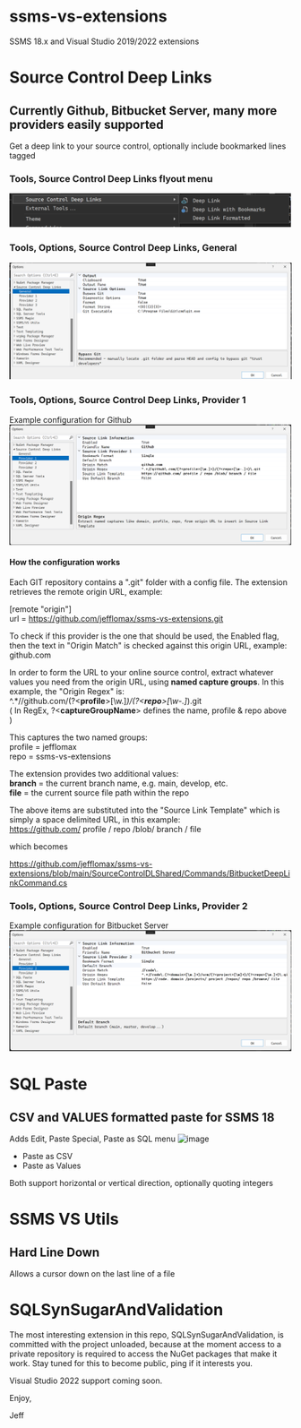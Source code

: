 # ssms-vs-extensions
SSMS 18.x and Visual Studio 2019/2022 extensions

# Source Control Deep Links
## Currently Github, Bitbucket Server, many more providers easily supported
Get a deep link to your source control, optionally include bookmarked lines tagged

### Tools, Source Control Deep Links flyout menu
![Tools, Source Control Deep Links](/images/DeepLinksToolsMenu.png?raw=true)

### Tools, Options, Source Control Deep Links, General 
![Tools, Options, Source Control Deep Links, General](https://github.com/jefflomax/ssms-vs-extensions/blob/main/images/DeepLinksGeneral.png?raw=true)

### Tools, Options, Source Control Deep Links, Provider 1
Example configuration for Github
![Tools, Options, Source Control Deep Links, Provider 1](/images/DeepLinksProvider1.png?raw=true)

#### How the configuration works
Each GIT repository contains a ".git" folder with a config file.  The extension retrieves the remote origin URL, example:

[remote "origin"]  
	url = https://github.com/jefflomax/ssms-vs-extensions.git

To check if this provider is the one that should be used, the Enabled flag, then the text in "Origin Match" is checked against this origin URL, example:
github.com

In order to form the URL to your online source control, extract whatever values you need from the origin URL, using **named capture groups**.  In this example, the "Origin Regex" is:  
^.\*//github\.com/(?\<**profile**>[\w.]*)/(?\<**repo**>[\w-.]*)\.git  
( In RegEx, ?\<**captureGroupName**> defines the name, profile & repo above )

This captures the two named groups:  
profile = jefflomax  
repo = ssms-vs-extensions

The extension provides two additional values:  
**branch** = the current branch name, e.g. main, develop, etc.  
**file** = the current source file path within the repo

The above items are substituted into the "Source Link Template" which is simply a space delimited URL, in this example:  
https://github.com/ profile / repo /blob/ branch / file

which becomes

https://github.com/jefflomax/ssms-vs-extensions/blob/main/SourceControlDLShared/Commands/BitbucketDeepLinkCommand.cs


### Tools, Options, Source Control Deep Links, Provider 2
Example configuration for Bitbucket Server
![Tools, Options, Source Control Deep Links, Provider 2](/images/DeepLinksProvider2.png?raw=true)


# SQL Paste
## CSV and VALUES formatted paste for SSMS 18
Adds Edit, Paste Special, Paste as SQL menu
![image](https://user-images.githubusercontent.com/5674343/188520420-b2a154e8-ba26-44f9-83b1-6c90c06681de.png)
* Paste as CSV
* Paste as Values

Both support horizontal or vertical direction, optionally quoting integers

# SSMS VS Utils
## Hard Line Down
Allows a cursor down on the last line of a file

# SQLSynSugarAndValidation
The most interesting extension in this repo, SQLSynSugarAndValidation, is committed with the project unloaded, because at the moment access to a private repository is required to access the NuGet packages that make it work.  Stay tuned for this to become public, ping if it interests you.

Visual Studio 2022 support coming soon.

Enjoy,

Jeff
